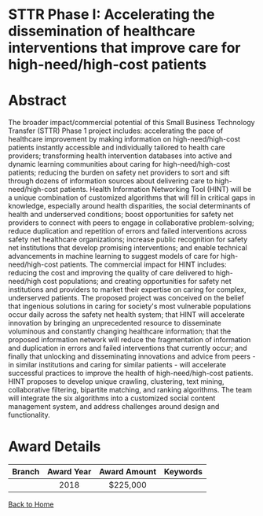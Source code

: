 
STTR Phase I: Accelerating the dissemination of healthcare interventions that improve care for high-need/high-cost patients
===========================================================================================================================

# Abstract


The broader impact/commercial potential of this Small Business Technology Transfer (STTR) Phase 1 project includes: accelerating the pace of healthcare improvement by making information on high-need/high-cost patients instantly accessible and individually tailored to health care providers; transforming health intervention databases into active and dynamic learning communities about caring for high-need/high-cost patients; reducing the burden on safety net providers to sort and sift through dozens of information sources about delivering care to high-need/high-cost patients. Health Information Networking Tool (HINT) will be a unique combination of customized algorithms that will fill in critical gaps in knowledge, especially around health disparities, the social determinants of health and underserved conditions; boost opportunities for safety net providers to connect with peers to engage in collaborative problem-solving; reduce duplication and repetition of errors and failed interventions across safety net healthcare organizations; increase public recognition for safety net institutions that develop promising interventions; and enable technical advancements in machine learning to suggest models of care for high-need/high-cost patients. The commercial impact for HINT includes: reducing the cost and improving the quality of care delivered to high-need/high cost populations; and creating opportunities for safety net institutions and providers to market their expertise on caring for complex, underserved patients. The proposed project was conceived on the belief that ingenious solutions in caring for society's most vulnerable populations occur daily across the safety net health system; that HINT will accelerate innovation by bringing an unprecedented resource to disseminate voluminous and constantly changing healthcare information; that the proposed information network will reduce the fragmentation of information and duplication in errors and failed interventions that currently occur; and finally that unlocking and disseminating innovations and advice from peers - in similar institutions and caring for similar patients - will accelerate successful practices to improve the health of high-need/high-cost patients. HINT proposes to develop unique crawling, clustering, text mining, collaborative filtering, bipartite matching, and ranking algorithms. The team will integrate the six algorithms into a customized social content management system, and address challenges around design and functionality.  

# Award Details

|Branch|Award Year|Award Amount|Keywords|
| :---: | :---: | :---: | :---: |
||2018|$225,000||
  
  


[Back to Home](https://github.com/chrischow/dod_sbir_awards/Reports/JT/#339)